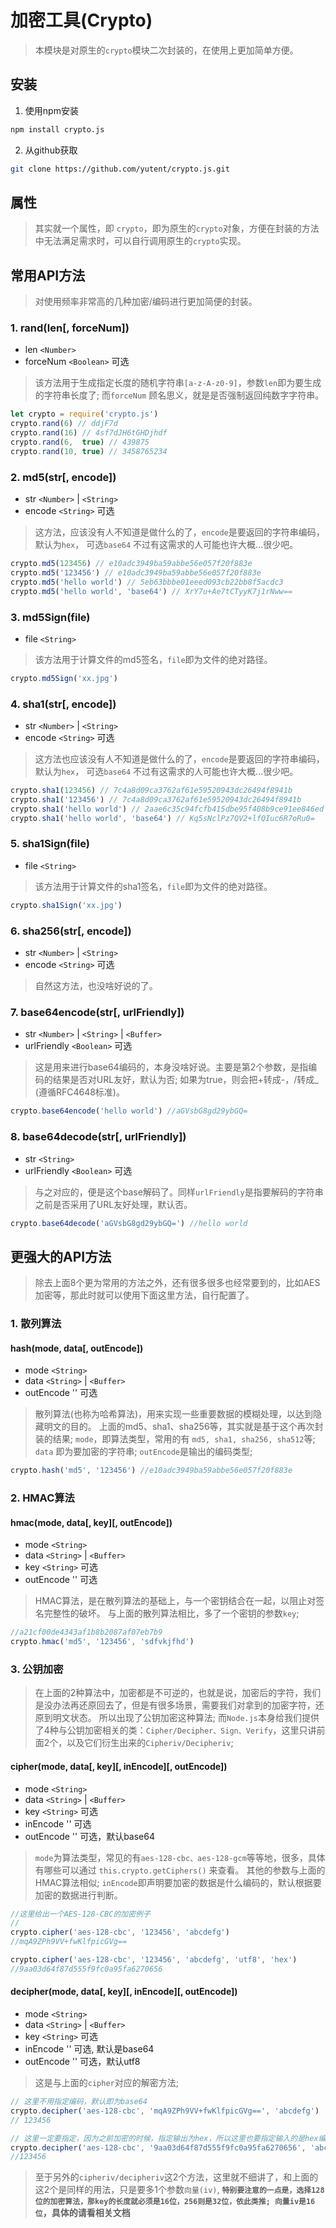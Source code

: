 # 加密工具(Crypto)
> 本模块是对原生的`crypto`模块二次封装的，在使用上更加简单方便。


## 安装

1. 使用npm安装
```bash
npm install crypto.js
```

2. 从github获取
```bash
git clone https://github.com/yutent/crypto.js.git
```


## 属性
> 其实就一个属性，即 `crypto`，即为原生的`crypto`对象，方便在封装的方法中无法满足需求时，可以自行调用原生的`crypto`实现。

## 常用API方法
> 对使用频率非常高的几种加密/编码进行更加简便的封装。

### 1. rand(len[, forceNum])
- len `<Number>`
- forceNum `<Boolean>` 可选

> 该方法用于生成指定长度的随机字符串`[a-z-A-z0-9]`，参数`len`即为要生成的字符串长度了; 而`forceNum` 顾名思义，就是是否强制返回纯数字字符串。

```javascript
let crypto = require('crypto.js')
crypto.rand(6) // ddjF7d
crypto.rand(16) // 4sf7dJH6tGHDjhdf
crypto.rand(6,  true) // 439875
crypto.rand(10, true) // 3458765234
```


### 2. md5(str[, encode])
- str `<Number>` | `<String>`
- encode `<String>` 可选

> 这方法，应该没有人不知道是做什么的了，`encode`是要返回的字符串编码，默认为`hex`， 可选`base64` 不过有这需求的人可能也许大概...很少吧。

```javascript
crypto.md5(123456) // e10adc3949ba59abbe56e057f20f883e
crypto.md5('123456') // e10adc3949ba59abbe56e057f20f883e
crypto.md5('hello world') // 5eb63bbbe01eeed093cb22bb8f5acdc3
crypto.md5('hello world', 'base64') // XrY7u+Ae7tCTyyK7j1rNww==
```


### 3. md5Sign(file)
- file `<String>`

> 该方法用于计算文件的md5签名，`file`即为文件的绝对路径。

```javascript
crypto.md5Sign('xx.jpg')
```


### 4. sha1(str[, encode])
- str `<Number>` | `<String>`
- encode `<String>` 可选

> 这方法也应该没有人不知道是做什么的了，`encode`是要返回的字符串编码，默认为`hex`， 可选`base64` 不过有这需求的人可能也许大概...很少吧。

```javascript
crypto.sha1(123456) // 7c4a8d09ca3762af61e59520943dc26494f8941b
crypto.sha1('123456') // 7c4a8d09ca3762af61e59520943dc26494f8941b
crypto.sha1('hello world') // 2aae6c35c94fcfb415dbe95f408b9ce91ee846ed
crypto.sha1('hello world', 'base64') // Kq5sNclPz7QV2+lfQIuc6R7oRu0=
```


### 5. sha1Sign(file)
- file `<String>`

> 该方法用于计算文件的sha1签名，`file`即为文件的绝对路径。

```javascript
crypto.sha1Sign('xx.jpg')
```


### 6. sha256(str[, encode])
- str `<Number>` | `<String>`
- encode `<String>` 可选

> 自然这方法，也没啥好说的了。



### 7. base64encode(str[, urlFriendly])
- str `<Number>` | `<String>` | `<Buffer>`
- urlFriendly `<Boolean>` 可选

> 这是用来进行base64编码的，本身没啥好说。主要是第2个参数，是指编码的结果是否对URL友好，默认为否; 如果为true，则会把+转成-，/转成_ (遵循RFC4648标准)。

```javascript
crypto.base64encode('hello world') //aGVsbG8gd29ybGQ=

```



### 8. base64decode(str[, urlFriendly])
- str `<String>`
- urlFriendly `<Boolean>` 可选

> 与之对应的，便是这个base解码了。同样`urlFriendly`是指要解码的字符串之前是否采用了URL友好处理，默认否。

```javascript
crypto.base64decode('aGVsbG8gd29ybGQ=') //hello world

```



## 更强大的API方法
> 除去上面8个更为常用的方法之外，还有很多很多也经常要到的，比如AES加密等，那此时就可以使用下面这里方法，自行配置了。

### 1. 散列算法
#### hash(mode, data[, outEncode])
- mode `<String>`
- data `<String>` | `<Buffer>`
- outEncode '<String>' 可选

> 散列算法(也称为哈希算法)，用来实现一些重要数据的模糊处理，以达到隐藏明文的目的。
> 上面的md5、sha1、sha256等，其实就是基于这个再次封装的结果;
> `mode`，即算法类型，常用的有 `md5, sha1, sha256, sha512`等;
> `data` 即为要加密的字符串;
> `outEncode`是输出的编码类型;

```javascript
crypto.hash('md5', '123456') //e10adc3949ba59abbe56e057f20f883e

```


### 2. HMAC算法
#### hmac(mode, data[, key][, outEncode])
- mode `<String>`
- data `<String>` | `<Buffer>`
- key `<String>` 可选
- outEncode '<String>' 可选

> HMAC算法，是在散列算法的基础上，与一个密钥结合在一起，以阻止对签名完整性的破坏。
> 与上面的散列算法相比，多了一个密钥的参数`key`;

```javascript
//a21cf00de4343af1b8b2087af07eb7b9
crypto.hmac('md5', '123456', 'sdfvkjfhd') 

```


### 3. 公钥加密
> 在上面的2种算法中，加密都是不可逆的，也就是说，加密后的字符，我们是没办法再还原回去了，但是有很多场景，需要我们对拿到的加密字符，还原到明文状态。
> 所以出现了公钥加密这种算法; 而`Node.js`本身给我们提供了4种与公钥加密相关的类：`Cipher/Decipher、Sign、Verify`，这里只讲前面2个，以及它们衍生出来的`Cipheriv/Decipheriv`;

#### cipher(mode, data[, key][, inEncode][, outEncode])
- mode `<String>`
- data `<String>` | `<Buffer>`
- key `<String>` 可选
- inEncode '<String>' 可选
- outEncode '<String>' 可选，默认base64

> `mode`为算法类型，常见的有`aes-128-cbc、aes-128-gcm`等等地，很多，具体有哪些可以通过 `this.crypto.getCiphers()` 来查看。
> 其他的参数与上面的HMAC算法相似; `inEncode`即声明要加密的数据是什么编码的，默认根据要加密的数据进行判断。

```javascript
//这里给出一个AES-128-CBC的加密例子
// 
crypto.cipher('aes-128-cbc', '123456', 'abcdefg')
//mqA9ZPh9VV+fwKlfpicGVg==

crypto.cipher('aes-128-cbc', '123456', 'abcdefg', 'utf8', 'hex')
//9aa03d64f87d555f9fc0a95fa6270656

```



#### decipher(mode, data[, key][, inEncode][, outEncode])
- mode `<String>`
- data `<String>` | `<Buffer>`
- key `<String>` 可选
- inEncode '<String>' 可选, 默认是base64
- outEncode '<String>' 可选，默认utf8

> 这是与上面的`cipher`对应的解密方法;

```javascript
// 这里不用指定编码，默认即为base64
crypto.decipher('aes-128-cbc', 'mqA9ZPh9VV+fwKlfpicGVg==', 'abcdefg')
// 123456

// 这里一定要指定，因为之前加密的时候，指定输出为hex，所以这里也要指定输入的是hex编码
crypto.decipher('aes-128-cbc', '9aa03d64f87d555f9fc0a95fa6270656', 'abcdefg', 'hex')
//123456

```


> 至于另外的`cipheriv/decipheriv`这2个方法，这里就不细讲了，和上面的这2个是同样的用法，只是要多1个参数`向量(iv)`, **`特别要注意的一点是，选择128位的加密算法，那key的长度就必须是16位，256则是32位，依此类推; 向量iv是16位`，具体的请看相关文档**